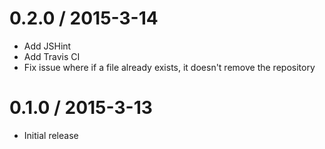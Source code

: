 0.2.0 / 2015-3-14
=================

  * Add JSHint
  * Add Travis CI
  * Fix issue where if a file already exists, it doesn't remove the repository

0.1.0 / 2015-3-13
=================

  * Initial release
